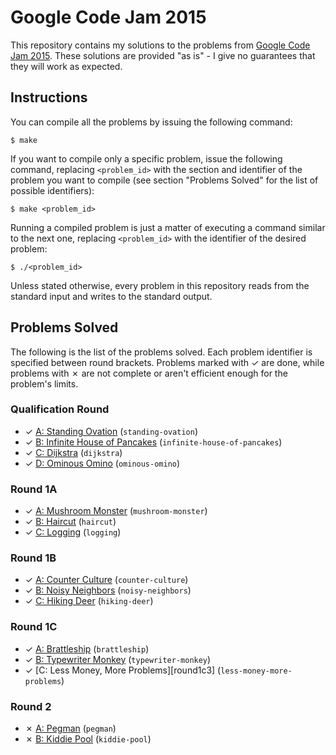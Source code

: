 # Google Code Jam 2015

This repository contains my solutions to the problems from [Google Code Jam 2015][1]. These solutions are provided "as is" - I give no guarantees that they will work as expected.

## Instructions

You can compile all the problems by issuing the following command:

    $ make

If you want to compile only a specific problem, issue the following command, replacing `<problem_id>` with the section and identifier of the problem you want to compile (see section "Problems Solved" for the list of possible identifiers):

    $ make <problem_id>

Running a compiled problem is just a matter of executing a command similar to the next one, replacing `<problem_id>` with the identifier of the desired problem:

    $ ./<problem_id>

Unless stated otherwise, every problem in this repository reads from the standard input and writes to the standard output.

## Problems Solved

The following is the list of the problems solved. Each problem identifier is specified between round brackets. Problems marked with ✓ are done, while problems with ✗ are not complete or aren't efficient enough for the problem's limits.

### Qualification Round

* ✓ [A: Standing Ovation][qual1] (`standing-ovation`)
* ✓ [B: Infinite House of Pancakes][qual2] (`infinite-house-of-pancakes`)
* ✓ [C: Dijkstra][qual3] (`dijkstra`)
* ✓ [D: Ominous Omino][qual4] (`ominous-omino`)

### Round 1A

* ✓ [A: Mushroom Monster][round1a1] (`mushroom-monster`)
* ✓ [B: Haircut][round1a2] (`haircut`)
* ✓ [C: Logging][round1a3] (`logging`)

### Round 1B

* ✓ [A: Counter Culture][round1b1] (`counter-culture`)
* ✓ [B: Noisy Neighbors][round1b2] (`noisy-neighbors`)
* ✓ [C: Hiking Deer][round1b3] (`hiking-deer`)

### Round 1C

* ✓ [A: Brattleship][round1c1] (`brattleship`)
* ✓ [B: Typewriter Monkey][round1c2] (`typewriter-monkey`)
* ✓ [C: Less Money, More Problems][round1c3] (`less-money-more-problems`)

### Round 2

* ✗ [A: Pegman][round21] (`pegman`)
* ✗ [B: Kiddie Pool][round22] (`kiddie-pool`)

[1]: https://code.google.com/codejam
[qual1]: https://code.google.com/codejam/contest/6224486/dashboard#s=p0
[qual2]: https://code.google.com/codejam/contest/6224486/dashboard#s=p1
[qual3]: https://code.google.com/codejam/contest/6224486/dashboard#s=p2
[qual4]: https://code.google.com/codejam/contest/6224486/dashboard#s=p3
[round1a1]: https://code.google.com/codejam/contest/4224486/dashboard#s=p0
[round1a2]: https://code.google.com/codejam/contest/4224486/dashboard#s=p1
[round1a3]: https://code.google.com/codejam/contest/4224486/dashboard#s=p2
[round1b1]: https://code.google.com/codejam/contest/8224486/dashboard#s=p0
[round1b2]: https://code.google.com/codejam/contest/8224486/dashboard#s=p1
[round1b3]: https://code.google.com/codejam/contest/8224486/dashboard#s=p2
[round1c1]: https://code.google.com/codejam/contest/4244486/dashboard#s=p0
[round1c2]: https://code.google.com/codejam/contest/4244486/dashboard#s=p1
[round21]: https://code.google.com/codejam/contest/8234486/dashboard#s=p0
[round22]: https://code.google.com/codejam/contest/8234486/dashboard#s=p1

